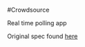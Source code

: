 #Crowdsource

Real time polling app

Original spec found [here](https://github.com/turingschool/curriculum/blob/master/source/projects/real_time.markdown)
